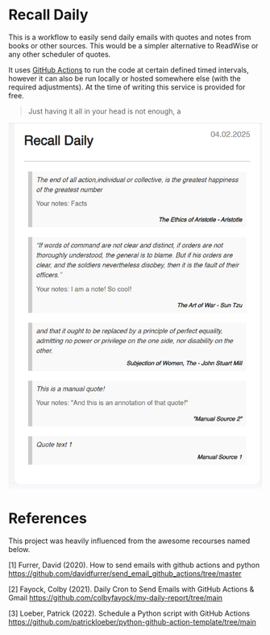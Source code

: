 # Recall Daily
This is a workflow to easily send daily emails with quotes and notes from books or other sources. This would be a simpler alternative to ReadWise or any other scheduler of quotes. 

It uses [GitHub Actions](https://docs.github.com/en/actions) to run the code at certain defined timed intervals, however it can also be run locally or hosted somewhere else (with the required adjustments). At the time of writing this service is provided for free. 



> Just having it all in your head is not enough, a



![example_output](image.png)



# References
This project was heavily influenced from the awesome recourses named below.

[1] Furrer, David (2020). How to send emails with github actions and python https://github.com/davidfurrer/send_email_github_actions/tree/master

[2] Fayock, Colby (2021). Daily Cron to Send Emails with GitHub Actions & Gmail
https://github.com/colbyfayock/my-daily-report/tree/main

[3] Loeber, Patrick (2022). Schedule a Python script with GitHub Actions
https://github.com/patrickloeber/python-github-action-template/tree/main